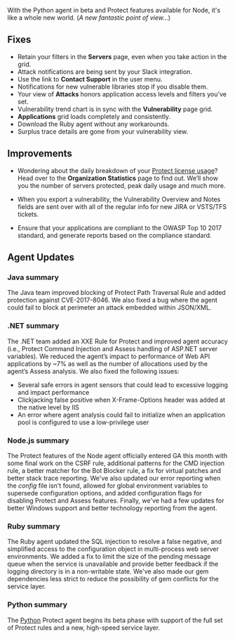 <!--
title: "Contrast 3.5.0 - March 2018"
description: "Contrast 3.5.0 March 2018"
tags: "3.5.0 March Release Notes"
-->

With the Python agent in beta and Protect features available for Node, it's like a whole new world. (*A new fantastic point of view...*)

## Fixes

* Retain your filters in the **Servers** page, even when you take action in the grid.
* Attack notifications are being sent by your Slack integration. 
* Use the link to **Contact Support** in the user menu. 
* Notifications for new vulnerable libraries stop if you disable them. 
* Your view of **Attacks** honors application access levels and filters you've set. 
* Vulnerability trend chart is in sync with the **Vulnerability** page grid. 
* **Applications** grid loads completely and consistently. 
* Download the Ruby agent without any workarounds. 
* Surplus trace details are gone from your vulnerability view. 

## Improvements 

* Wondering about the daily breakdown of your [Protect license usage](user-reports.html#orgstats)? Head over to the **Organization Statistics** page to find out. We’ll show you the number of servers protected, peak daily usage and much more. 

* When you export a vulnerability, the Vulnerability Overview and Notes fields are sent over with all of the regular info for new JIRA or VSTS/TFS tickets.

* Ensure that your applications are compliant to the OWASP Top 10 2017 standard, and generate reports based on the compliance standard.


## Agent Updates

### Java summary 

The Java team improved blocking of Protect Path Traversal Rule and added protection against CVE-2017-8046. We also fixed a bug where the agent could fail to block at perimeter an attack embedded within JSON/XML. 

### .NET summary 

The .NET team added an XXE Rule for Protect and improved agent accuracy (i.e., Protect Command Injection and Assess handling of ASP.NET server variables). We reduced the agent’s impact to performance of Web API applications by ~7% as well as the number of allocations used by the agent’s Assess analysis. We also fixed the following issues: 
* Several safe errors in agent sensors that could lead to excessive logging and impact performance
* Clickjacking false positive when X-Frame-Options header was added at the native level by IIS
* An error where agent analysis could fail to initialize when an application pool is configured to use a low-privilege user

### Node.js summary 

The Protect features of the Node agent officially entered GA this month with some final work on the CSRF rule, additional patterns for the CMD injection rule, a better matcher for the Bot Blocker rule, a fix for virtual patches and better stack trace reporting. We've also updated our error reporting when the *config* file isn't found, allowed for global environment variables to supersede configuration options, and added configuration flags for disabling Protect and Assess features. Finally, we've had a few updates for better Windows support and better technology reporting from the agent.

### Ruby summary 

The Ruby agent updated the SQL injection to resolve a false negative, and simplified access to the configuration object in multi-process web server environments. We added a fix to limit the size of the pending message queue when the service is unavailable and provide better feedback if the logging directory is in a non-writable state. We've also made our gem dependencies less strict to reduce the possibility of gem conflicts for the service layer.

### Python summary

The [Python](installation-python.html#python-overview) Protect agent begins its beta phase with support of the full set of Protect rules and a new, high-speed service layer.


